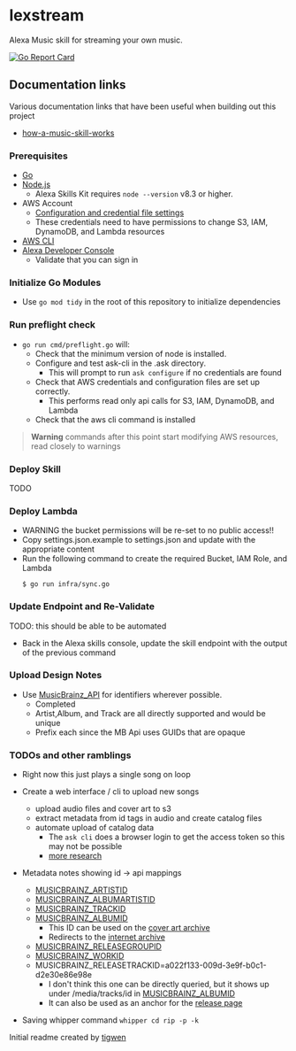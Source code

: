 # lexstream

Alexa Music skill for streaming your own music.

[![Go Report Card](https://goreportcard.com/badge/github.com/mlctrez/lexstream)](https://goreportcard.com/report/github.com/mlctrez/lexstream)

## Documentation links

Various documentation links that have been useful when building out this project

* [how-a-music-skill-works](https://developer.amazon.com/en-US/docs/alexa/music-skills/understand-the-music-skill-api.html#how-a-music-skill-works)

### Prerequisites

* [Go](https://go.dev/doc/install)
* [Node.js](https://nodejs.org/en/download/)
  * Alexa Skills Kit requires `node --version` v8.3 or higher.
* AWS Account
  * [Configuration and credential file settings](https://docs.aws.amazon.com/cli/latest/userguide/cli-configure-files.html)
  * These credentials need to have permissions to change S3, IAM, DynamoDB, and Lambda resources
* [AWS CLI](https://docs.aws.amazon.com/cli/latest/userguide/getting-started-install.html)
* [Alexa Developer Console](https://developer.amazon.com/alexa/console/ask)
  * Validate that you can sign in

### Initialize Go Modules

* Use `go mod tidy` in the root of this repository to initialize dependencies

### Run preflight check

* `go run cmd/preflight.go` will:
  * Check that the minimum version of node is installed.
  * Configure and test ask-cli in the .ask directory.
    * This will prompt to run `ask configure` if no credentials are found 
  * Check that AWS credentials and configuration files are set up correctly.
    * This performs read only api calls for S3, IAM, DynamoDB, and Lambda 
  * Check that the aws cli command is installed

> **Warning** commands after this point start modifying AWS resources, read closely to warnings

### Deploy Skill

TODO

### Deploy Lambda

* WARNING the bucket permissions will be re-set to no public access!!
* Copy settings.json.example to settings.json and update with the appropriate content
* Run the following command to create the required Bucket, IAM Role, and Lambda
    ```shell
  $ go run infra/sync.go
    ```
### Update Endpoint and Re-Validate

TODO: this should be able to be automated
* Back in the Alexa skills console, update the skill endpoint with the output of the previous command

### Upload Design Notes

* Use [MusicBrainz_API](https://musicbrainz.org/doc/MusicBrainz_API) for identifiers wherever possible.
  * Completed
  * Artist,Album, and Track are all directly supported and would be unique
  * Prefix each since the MB Api uses GUIDs that are opaque

### TODOs and other ramblings

* Right now this just plays a single song on loop
* Create a web interface / cli to upload new songs
    * upload audio files and cover art to s3
    * extract metadata from id tags in audio and create catalog files
    * automate upload of catalog data
        * The `ask cli` does a browser login to get the access token so this may not be possible
        * [more research](https://developer.amazon.com/en-US/docs/alexa/smapi/get-access-token-smapi.html)

* Metadata notes showing id -> api mappings
    * [MUSICBRAINZ_ARTISTID](https://musicbrainz.org/ws/2/artist/7944ed53-2a58-4035-9b93-140a71e41c34?fmt=json)
    * [MUSICBRAINZ_ALBUMARTISTID](https://musicbrainz.org/ws/2/artist/7944ed53-2a58-4035-9b93-140a71e41c34?fmt=json)
    * [MUSICBRAINZ_TRACKID](https://musicbrainz.org/ws/2/recording/de26e48e-1b04-46ad-aa32-8a19a038c173?fmt=json)
    * [MUSICBRAINZ_ALBUMID](https://musicbrainz.org/ws/2/release/fe425df3-1844-397d-95b3-a85528aa98d7?fmt=json&inc=recordings+release-groups)
        * This ID can be used on
          the [cover art archive](https://coverartarchive.org/release/fe425df3-1844-397d-95b3-a85528aa98d7)
        * Redirects to
          the [internet archive](https://ia802607.us.archive.org/26/items/mbid-fe425df3-1844-397d-95b3-a85528aa98d7/index.json)
    * [MUSICBRAINZ_RELEASEGROUPID](https://musicbrainz.org/ws/2/release-group/93ef0ae1-0735-3699-b450-d79bdcb3d0b8?fmt=json)
    * [MUSICBRAINZ_WORKID](https://musicbrainz.org/ws/2/work/ba7d0c33-cb5b-3146-8a51-9d9de8f17ad3?fmt=json)
    * MUSICBRAINZ_RELEASETRACKID=a022f133-009d-3e9f-b0c1-d2e30e86e98e
        * I don't think this one can be directly queried, but it shows up under /media/tracks/id in
          [MUSICBRAINZ_ALBUMID](https://musicbrainz.org/ws/2/release/fe425df3-1844-397d-95b3-a85528aa98d7?fmt=json&inc=recordings+release-groups)
        * It can also be used as an anchor for
          the [release page](https://musicbrainz.org/release/fe425df3-1844-397d-95b3-a85528aa98d7/disc/1#a022f133-009d-3e9f-b0c1-d2e30e86e98e)

* Saving whipper command `whipper cd rip -p -k`

Initial readme created by [tigwen](https://github.com/mlctrez/tigwen)

